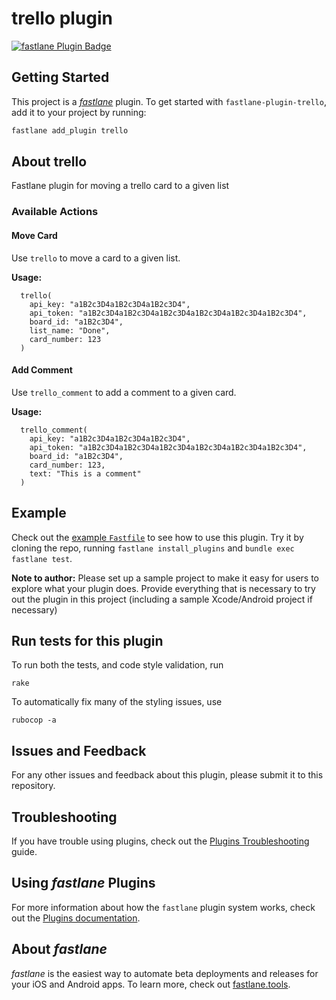 # trello plugin

[![fastlane Plugin Badge](https://rawcdn.githack.com/fastlane/fastlane/master/fastlane/assets/plugin-badge.svg)](https://rubygems.org/gems/fastlane-plugin-trello)

## Getting Started

This project is a [_fastlane_](https://github.com/fastlane/fastlane) plugin. To get started with `fastlane-plugin-trello`, add it to your project by running:

```bash
fastlane add_plugin trello
```

## About trello

Fastlane plugin for moving a trello card to a given list

### Available Actions

#### Move Card

Use `trello` to move a card to a given list.

**Usage:**

```
  trello(
    api_key: "a1B2c3D4a1B2c3D4a1B2c3D4",
    api_token: "a1B2c3D4a1B2c3D4a1B2c3D4a1B2c3D4a1B2c3D4a1B2c3D4",
    board_id: "a1B2c3D4",
    list_name: "Done",
    card_number: 123
  )
```

#### Add Comment

Use `trello_comment` to add a comment to a given card.

**Usage:**

```
  trello_comment(
    api_key: "a1B2c3D4a1B2c3D4a1B2c3D4",
    api_token: "a1B2c3D4a1B2c3D4a1B2c3D4a1B2c3D4a1B2c3D4a1B2c3D4",
    board_id: "a1B2c3D4",
    card_number: 123,
    text: "This is a comment"
  )
```

## Example

Check out the [example `Fastfile`](fastlane/Fastfile) to see how to use this plugin. Try it by cloning the repo, running `fastlane install_plugins` and `bundle exec fastlane test`.

**Note to author:** Please set up a sample project to make it easy for users to explore what your plugin does. Provide everything that is necessary to try out the plugin in this project (including a sample Xcode/Android project if necessary)

## Run tests for this plugin

To run both the tests, and code style validation, run

```
rake
```

To automatically fix many of the styling issues, use
```
rubocop -a
```

## Issues and Feedback

For any other issues and feedback about this plugin, please submit it to this repository.

## Troubleshooting

If you have trouble using plugins, check out the [Plugins Troubleshooting](https://docs.fastlane.tools/plugins/plugins-troubleshooting/) guide.

## Using _fastlane_ Plugins

For more information about how the `fastlane` plugin system works, check out the [Plugins documentation](https://docs.fastlane.tools/plugins/create-plugin/).

## About _fastlane_

_fastlane_ is the easiest way to automate beta deployments and releases for your iOS and Android apps. To learn more, check out [fastlane.tools](https://fastlane.tools).
